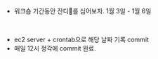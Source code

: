 - 워크숍 기간동안 잔디🌱를 심어보자.
  1월 3일 - 1월 6일

<br>

- ec2 server + crontab으로 해당 날짜 기록 commit
- 매일 12시 정각에 commit 완료.
